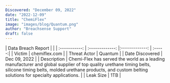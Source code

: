 ```yaml
---
Discovered: "December 09, 2022"
date: "2022-12-09"
title: "ChemiFlex"
image: "images/blog/Quantum.png"
author: "Breachsense Support"
draft: false
---
```


| Data Breach Report           |              | 
| :-----------: | :-------------:     |:-------------:    | :-----:|
| Victim      | chemiflex.com      | 
| Threat Actor      | Quantum      | 
| Date Discovered      | Dec 09, 2022      | 
| Description      | Chemi-Flex has served the world as a leading manufacturer and global supplier of top quality urethane timing belts, silicone timing belts, molded urethane products, and custom belting solutions for specialty applications.      | 
| Leak Size      | 1TB      | 


